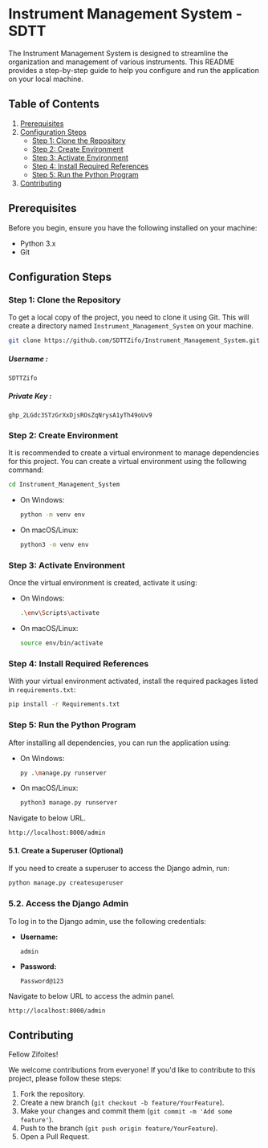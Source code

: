 # Instrument Management System - SDTT

The Instrument Management System is designed to streamline the organization and management of various instruments. This README provides a step-by-step guide to help you configure and run the application on your local machine.

## Table of Contents

1. [Prerequisites](#prerequisites)
2. [Configuration Steps](#configuration-steps)
   - [Step 1: Clone the Repository](#step-1-clone-the-repository)
   - [Step 2: Create Environment](#step-2-create-environment)
   - [Step 3: Activate Environment](#step-3-activate-environment)
   - [Step 4: Install Required References](#step-4-install-required-references)
   - [Step 5: Run the Python Program](#step-5-run-the-python-program)
3. [Contributing](#contributing)

## Prerequisites

Before you begin, ensure you have the following installed on your machine:
- Python 3.x
- Git

## Configuration Steps

### Step 1: Clone the Repository

To get a local copy of the project, you need to clone it using Git. This will create a directory named `Instrument_Management_System` on your machine.

```bash
git clone https://github.com/SDTTZifo/Instrument_Management_System.git
```
##### Username :
```text
SDTTZifo 
```
##### Private Key :
```text
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
```

### Step 2: Create Environment

It is recommended to create a virtual environment to manage dependencies for this project. You can create a virtual environment using the following command:
```bash
cd Instrument_Management_System
```

- On Windows:
  ```bash
  python -m venv env
  
- On macOS/Linux:
  ```bash
  python3 -m venv env
  ```

### Step 3: Activate Environment

Once the virtual environment is created, activate it using:

- On Windows:
  ```bash
  .\env\Scripts\activate
  
- On macOS/Linux:
  ```bash
  source env/bin/activate
  ```

### Step 4: Install Required References

With your virtual environment activated, install the required packages listed in `requirements.txt`:

```bash
pip install -r Requirements.txt
```

### Step 5: Run the Python Program

After installing all dependencies, you can run the application using:

- On Windows:
  ```bash
  py .\manage.py runserver
  
- On macOS/Linux:
  ```bash
  python3 manage.py runserver
  ```
Navigate to below URL.
  
  ```url
  http://localhost:8000/admin
  ```

   #### 5.1. Create a Superuser (Optional)
   
   If you need to create a superuser to access the Django admin, run:
   
   ```bash
   python manage.py createsuperuser
   ```
   ### 5.2. Access the Django Admin

   To log in to the Django admin, use the following credentials:
   
   - **Username:**
     
      ```text
      admin
      ```
   - **Password:**
     
       ```text
       Password@123
       ```
   
  Navigate to below URL to access the admin panel.
  
  ```url
  http://localhost:8000/admin
  ```

## Contributing

Fellow Zifoites! 

We welcome contributions from everyone! If you'd like to contribute to this project, please follow these steps:

1. Fork the repository.
2. Create a new branch (`git checkout -b feature/YourFeature`).
3. Make your changes and commit them (`git commit -m 'Add some feature'`).
4. Push to the branch (`git push origin feature/YourFeature`).
5. Open a Pull Request.
